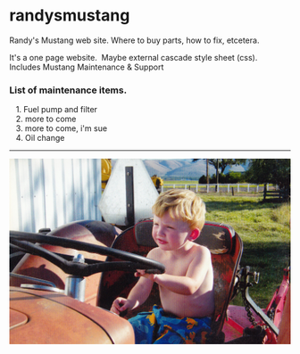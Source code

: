 # randysmustang

Randy's Mustang web site. Where to buy parts, how to fix, etcetera.

It's a one page website.  Maybe external cascade style sheet (css).  
Includes Mustang Maintenance & Support  

### List of maintenance items.

   1. Fuel pump and filter  
   2. more to come <here>  
   3. more to come, i'm sue  
   4. Oil change

---  
![Tractor Driver Silus](https://github.com/bbauska/One-Page-Website/blob/main/img/img-1.jpg?raw=true "Silus Driving Tractor")
     

<!--- ![alt text\](Isolated.png "Title") -->
